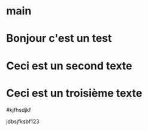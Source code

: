 # main

# Bonjour c'est un test

# Ceci est un second texte

# Ceci est un troisième texte

#kjfhsdjkf

jdbsjfksbf123
